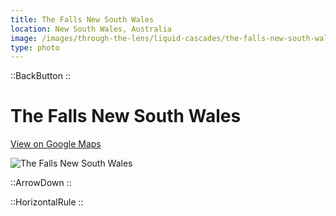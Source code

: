 ```yaml
---
title: The Falls New South Wales
location: New South Wales, Australia
image: /images/through-the-lens/liquid-cascades/the-falls-new-south-wales.jpg
type: photo
---
```


::BackButton
::

# The Falls New South Wales

<a href="https://maps.app.goo.gl/5rnWdGVGMHB7jbmS8" target="_blank" rel="noopener noreferrer">View on Google Maps</a>

![The Falls New South Wales](/images/through-the-lens/liquid-cascades/the-falls-new-south-wales.jpg)

<div class="mb-8"></div>

::ArrowDown
::

<div class="mb-8"></div>

::HorizontalRule
::
